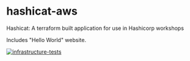 # hashicat-aws
Hashicat: A terraform built application for use in Hashicorp workshops

Includes "Hello World" website.

[![infrastructure-tests](https://github.com/biswajitpain/hashicat-aws/actions/workflows/infrastructure-tests.yml/badge.svg)](https://github.com/biswajitpain/hashicat-aws/actions/workflows/infrastructure-tests.yml)

